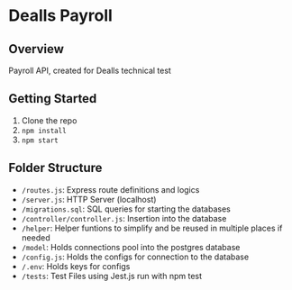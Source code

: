 # Dealls Payroll

## Overview
Payroll API, created for Dealls technical test

## Getting Started
1. Clone the repo
2. `npm install`
3. `npm start`

## Folder Structure
- `/routes.js`: Express route definitions and logics
- `/server.js`: HTTP Server (localhost)
- `/migrations.sql`: SQL queries for starting the databases
- `/controller/controller.js`: Insertion into the database
- `/helper`: Helper funtions to simplify and be reused in multiple places if needed
- `/model`: Holds connections pool into the postgres database
- `/config.js`: Holds the configs for connection to the database
- `/.env`: Holds keys for configs
- `/tests`: Test Files using Jest.js run with npm test